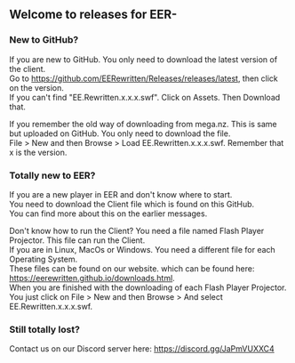 ## Welcome to releases for EER-

### New to GitHub?

If you are new to GitHub. You only need to download the latest version of the client.  
Go to https://github.com/EERewritten/Releases/releases/latest, then click on the version.  
If you can't find "EE.Rewritten.x.x.x.swf". Click on Assets. Then Download that.  

If you remember the old way of downloading from mega.nz. This is same but uploaded on GitHub. You only need to download the file.   
File > New and then Browse > Load EE.Rewritten.x.x.x.swf.  Remember that x is the version.  

 

### Totally new to EER?
If you are a new player in EER and don't know where to start.  
You need to download the Client file which is found on this GitHub.   
You can find more about this on the earlier messages. 

Don't know how to run the Client? You need a file named Flash Player Projector. This file can run the Client.  
If you are in Linux, MacOs or Windows. You need a different file for each Operating System.  
These files can be found on our website. which can be found here: https://eerewritten.github.io/downloads.html.  
When you are finished with the downloading of each Flash Player Projector. You just click on File > New and then Browse > And select EE.Rewritten.x.x.x.swf.

### Still totally lost?  
Contact us on our Discord server here: https://discord.gg/JaPmVUXXC4
